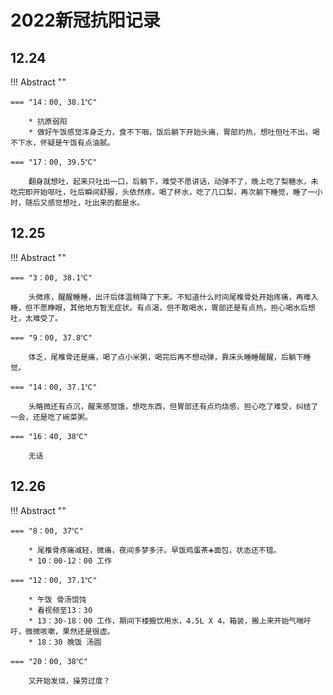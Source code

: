 # 2022新冠抗阳记录

## 12.24

!!! Abstract ""

    === "14：00, 38.1℃"

        * 抗原弱阳
        * 做好午饭感觉浑身乏力，食不下咽，饭后躺下开始头痛，胃部灼热，想吐但吐不出，喝不下水，怀疑是午饭有点油腻。

    === "17：00, 39.5℃"

        翻身就想吐，起来只吐出一口，后躺下，难受不愿讲话，动弹不了，晚上吃了梨糖水，未吃完即开始呕吐，吐后瞬间舒服，头依然疼。喝了杯水，吃了几口梨，再次躺下睡觉，睡了一小时，随后又感觉想吐，吐出来的都是水。
    
## 12.25

!!! Abstract ""

    === "3：00, 38.1℃"

        头微疼，醒醒睡睡，出汗后体温稍降了下来。不知道什么时间尾椎骨处开始疼痛，再难入睡，但不愿睁眼，其他地方暂无症状。有点渴，但不敢喝水，胃部还是有点热，担心喝水后想吐，太难受了。

    === "9：00, 37.8℃"

        体乏，尾椎骨还是痛，喝了点小米粥，喝完后再不想动弹，靠床头睡睡醒醒，后躺下睡觉。
    
    === "14：00, 37.1℃"

        头略微还有点沉，醒来感觉饿，想吃东西，但胃部还有点灼烧感，担心吃了难受，纠结了一会，还是吃了碗菜粥。
    
    === "16：40, 38℃"

        无话

## 12.26

!!! Abstract ""

    === "8：00, 37℃"

        * 尾椎骨疼痛减轻，微痛，夜间多梦多汗。早饭鸡蛋茶➕面包，状态还不错。
        * 10：00-12：00 工作

    === "12：00, 37.1℃"

        * 午饭 骨汤馄饨
        * 看视频至13：30
        * 13：30-18：00 工作，期间下楼搬饮用水，4.5L X 4，箱装，搬上来开始气喘吁吁，微微咳嗽，果然还是很虚。
        * 18：30 晚饭 汤圆
    
    === "20：00, 38℃"

        又开始发烧，操劳过度？
